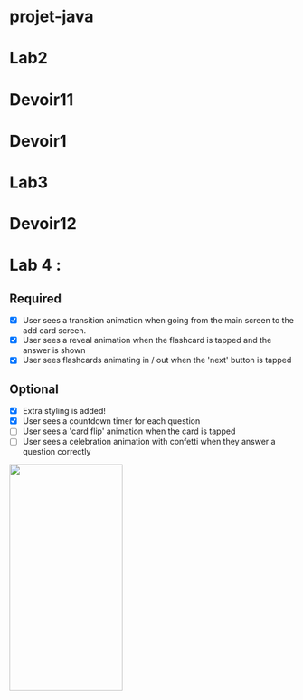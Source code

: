 # projet-java
# Lab2
# Devoir11
# Devoir1
# Lab3
# Devoir12
# Lab 4 : 

## Required
- [x] User sees a transition animation when going from the main screen to the add card screen.
- [x] User sees a reveal animation when the flashcard is tapped and the answer is shown
- [x] User sees flashcards animating in / out when the 'next' button is tapped

## Optional
- [x] Extra styling is added!
- [x] User sees a countdown timer for each question
- [ ] User sees a 'card flip' animation when the card is tapped
- [ ] User sees a celebration animation with confetti when they answer a question correctly

<img src="![Devoir1Gif4](https://github.com/Sarai99/Lab4/assets/105499150/7693fa68-2731-4df3-bab4-aff5ca88527f)" width="200" height="400" />  
